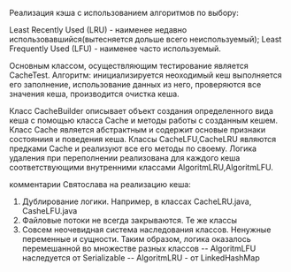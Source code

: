 Реализация кэша с использованием алгоритмов по выбору: 

Least Recently Used (LRU) - наименее недавно использовавшийся(вытесняется 
дольше всего неиспользуемый); 
Least Frequently Used (LFU) - наименее часто используемый.

Основным классом, осуществляющим тестирование является CacheTest. 
Алгоритм: 
инициализируется неоходимый кеш
выполняется его заполнение, использование данных из него, проверяются все 
значения кеша, производится очистка кеша.

Класс CacheBuilder описывает объект создания определенного вида кеша с помощью 
класса Cache и методы работы с созданным кешем.
Класс Cache является абстрактным и содержит основые признаки состояниия и 
поведения кеша.
Классы CacheLFU,CacheLRU являются предками Cache и  реализуют все его методы 
по своему.
Логика удаления при переполнении реализована для каждого кеша соответствующими 
внутренними классами AlgoritmLRU,AlgoritmLFU.
 

комментарии Святослава на реализацию кеша:
1. Дублирование логики. Например, в классах CacheLRU.java, CasheLFU.java
2. Файловые потоки не всегда закрываются. Те же классы
3. Совсем неочевидная система наследования классов. Ненужные переменные и сущности. 
Таким образом, логика оказалось перемешанной во множестве разных классов
-- AlgoritmLFU наследуется от Serializable
-- AlgoritmLRU - от LinkedHashMap
